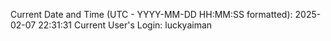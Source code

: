 Current Date and Time (UTC - YYYY-MM-DD HH:MM:SS formatted): 2025-02-07 22:31:31
Current User's Login: luckyaiman
